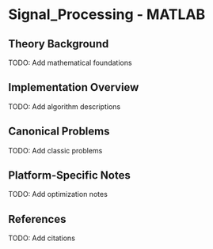 # Signal_Processing - MATLAB
## Theory Background
TODO: Add mathematical foundations
## Implementation Overview
TODO: Add algorithm descriptions
## Canonical Problems
TODO: Add classic problems
## Platform-Specific Notes
TODO: Add optimization notes
## References
TODO: Add citations